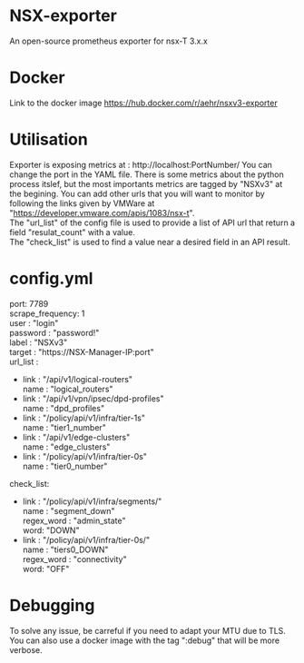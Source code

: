 # NSX-exporter
An open-source prometheus exporter for nsx-T 3.x.x

# Docker
Link to the docker image https://hub.docker.com/r/aehr/nsxv3-exporter

# Utilisation
Exporter is exposing metrics at : http://localhost:PortNumber/
You can change the port in the YAML file.
There is some metrics about the python process itslef, but the most importants metrics are tagged by "NSXv3" at the begining.
You can add other urls that you will want to monitor by following the links given by VMWare at "https://developer.vmware.com/apis/1083/nsx-t". \
The "url_list" of the config file is used to provide a list of API url that return a field "resulat_count" with a value. \
The "check_list" is used to find a value near a desired field in an API result.

# config.yml

port: 7789 \
scrape_frequency: 1 \
user : "login" \
password : "password!" \
label : "NSXv3" \
target : "https://NSX-Manager-IP:port" \
url_list : 
  - link : "/api/v1/logical-routers" \
    name : "logical_routers" 
  - link : "/api/v1/vpn/ipsec/dpd-profiles" \
    name : "dpd_profiles" 
  - link : "/policy/api/v1/infra/tier-1s" \
    name : "tier1_number" 
  - link : "/api/v1/edge-clusters" \
    name : "edge_clusters" 
  - link : "/policy/api/v1/infra/tier-0s" \
    name : "tier0_number" 
    
check_list:
  - link : "/policy/api/v1/infra/segments/" \
    name : "segment_down" \
    regex_word : "admin_state" \
    word: "DOWN"
  - link : "/policy/api/v1/infra/tier-0s/" \
    name : "tiers0_DOWN" \
    regex_word : "connectivity" \
    word: "OFF"

# Debugging

To solve any issue, be carreful if you need to adapt your MTU due to TLS. You can also use a docker image with the tag ":debug" that will be more verbose.

